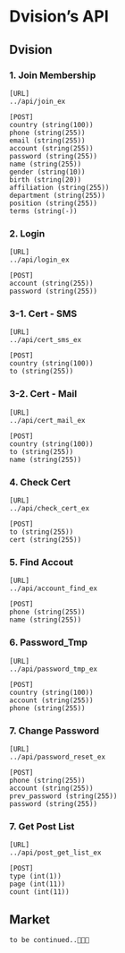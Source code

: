 # Dvision’s API

## Dvision

### 1. Join Membership
```
[URL]
../api/join_ex

[POST]
country (string(100))
phone (string(255))
email (string(255))
account (string(255))
password (string(255))
name (string(255))
gender (string(10))
birth (string(20))
affiliation (string(255))
department (string(255))
position (string(255))
terms (string(-))
```

### 2. Login
```
[URL]
../api/login_ex

[POST]
account (string(255))
password (string(255))
```

### 3-1. Cert - SMS
```
[URL]
../api/cert_sms_ex

[POST]
country (string(100))
to (string(255))
```

### 3-2. Cert - Mail
```
[URL]
../api/cert_mail_ex

[POST]
country (string(100))
to (string(255))
name (string(255))
```

### 4. Check Cert
```
[URL]
../api/check_cert_ex

[POST]
to (string(255))
cert (string(255))
```

### 5. Find Accout
```
[URL]
../api/account_find_ex

[POST]
phone (string(255))
name (string(255))
```

### 6. Password_Tmp
```
[URL]
../api/password_tmp_ex

[POST]
country (string(100))
account (string(255))
phone (string(255))
```

### 7. Change Password
```
[URL]
../api/password_reset_ex

[POST]
phone (string(255))
account (string(255))
prev_password (string(255))
password (string(255))
```

### 7. Get Post List
```
[URL]
../api/post_get_list_ex

[POST]
type (int(1))
page (int(11))
count (int(11))
```

## Market
```
to be continued..🎁🎁🎁
```